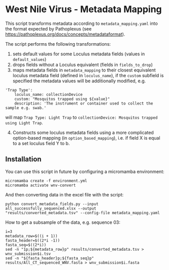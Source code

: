 # West Nile Virus - Metadata Mapping

This script transforms metadata according to `metadata_mapping.yaml` into the format expected by Pathoplexus (see https://pathoplexus.org/docs/concepts/metadataformat).

The script performs the following transformations:

1. sets default values for some Loculus metadata fields (values in `default_values`)
2. drops fields without a Loculus equivalent (fields in `fields_to_drop`)
3. maps metadata fields in `metadata_mapping` to their closest equivalent loculus metadata field (defined in `loculus_name`), if the `custom` subfield is specified the metadata values will be additionally modified, e.g.

```
'Trap Type':
    loculus_name: collectionDevice
    custom: "Mosquitos trapped using ${value}"
    description: 'The instrument or container used to collect the sample e.g. swab.'
```

will map `Trap Type: Light Trap` to `collectionDevice: Mosquitos trapped using Light Trap`.

4. Constructs some loculus metadata fields using a more complicated option-based mapping (in `option_based_mapping`), i.e. if field X is equal to a set loculus field Y to b.

## Installation

You can use this script in future by configuring a micromamba environment:

```
micromamba create -f environment.yml
micromamba activate wnv-convert
```

And then converting data in the excel file with the script:

```
python convert_metadata_fields.py --input all_successfully_sequenced.xlsx --output "results/converted_metadata.tsv" --config-file metadata_mapping.yaml
```

How to get a subsample of the data, e.g. sequence 03:

```
i=3
metadata_row=$((i + 1))
fasta_header=$((2*i -1))
fasta_seq=$((2*i))
sed -n "1p;${metadata_row}p" results/converted_metadata.tsv > wnv_submission$i.tsv
sed -n "${fasta_header}p;${fasta_seq}p" results/All_CT_sequenced_WNV.fasta > wnv_submission$i.fasta
```